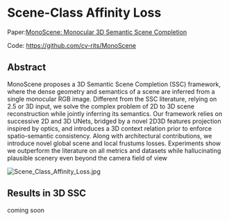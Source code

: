 # Scene-Class Affinity Loss

Paper:[MonoScene: Monocular 3D Semantic Scene Completion](https://arxiv.org/abs/2112.00726)

Code: https://github.com/cv-rits/MonoScene

## Abstract

MonoScene proposes a 3D Semantic Scene Completion (SSC) framework, 
where the dense geometry and semantics of a scene are inferred from a single monocular RGB image. 
Different from the SSC literature, 
relying on 2.5 or 3D input, we solve the complex problem of 2D to 3D scene reconstruction while jointly inferring its semantics. 
Our framework relies on successive 2D and 3D UNets, 
bridged by a novel 2D3D features projection inspired by optics, 
and introduces a 3D context relation prior to enforce spatio-semantic consistency. 
Along with architectural contributions, we introduce novel global scene and local frustums losses. 
Experiments show we outperform the literature on all metrics and datasets while hallucinating plausible scenery even beyond the camera field of view


![Scene_Class_Affinity_Loss.jpg](..figure/losses/Scene_Class_Affinity_Loss.jpg)

## Results in 3D SSC

coming soon


